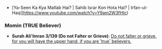 * [Ya-Seen Ka Kya Matlab Hai? | Sahib Israr Kon Hota Hai? | Irfan-ul-Haq(]https://www.youtube.com/watch?v=Y9am2W3fHIc)

### Momin (TRUE Believer)
* __Surah Ali'Imran 3/139 (Do not Falter or Grieve)__: [Do not falter or grieve, for you will have the upper hand, if you are ˹true˺ believers.](https://quranwbw.com/3/139)
